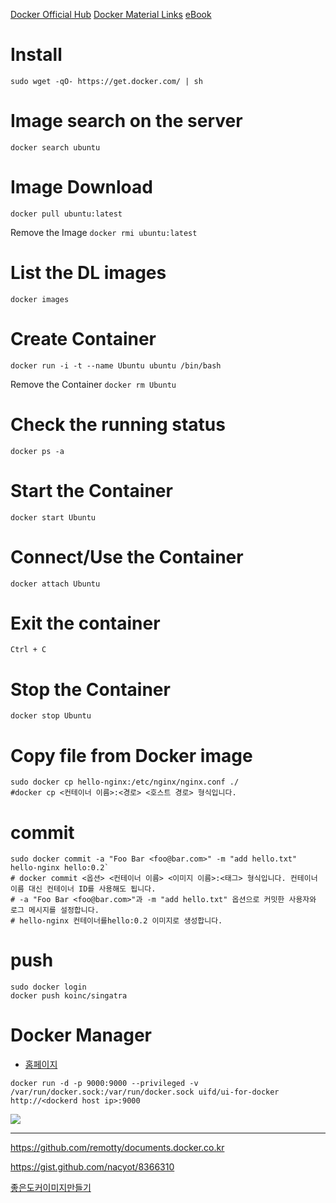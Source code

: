 [Docker Official Hub](https://hub.docker.com/)
[Docker Material Links](http://documents.docker.co.kr/ )
[eBook](http://www.pyrasis.com/private/2014/11/30/publish-docker-for-the-really-impatient-book)


# Install
```
sudo wget -qO- https://get.docker.com/ | sh
```


# Image search on the server
```
docker search ubuntu
```

# Image Download
```
docker pull ubuntu:latest
```
Remove the Image `docker rmi ubuntu:latest`
# List the DL images  
```
docker images
```

# Create Container 
```
docker run -i -t --name Ubuntu ubuntu /bin/bash
```

Remove the Container `docker rm Ubuntu`

# Check the running status 
```
docker ps -a
```

# Start the Container
```
docker start Ubuntu
```

# Connect/Use the Container 
```
docker attach Ubuntu
```

# Exit the container
```
Ctrl + C
```

# Stop the Container 
```
docker stop Ubuntu
```

# Copy file from Docker image
```
sudo docker cp hello-nginx:/etc/nginx/nginx.conf ./
#docker cp <컨테이너 이름>:<경로> <호스트 경로> 형식입니다.
```

# commit
```
sudo docker commit -a "Foo Bar <foo@bar.com>" -m "add hello.txt" hello-nginx hello:0.2`
# docker commit <옵션> <컨테이너 이름> <이미지 이름>:<태그> 형식입니다. 컨테이너 이름 대신 컨테이너 ID를 사용해도 됩니다.
# -a "Foo Bar <foo@bar.com>"과 -m "add hello.txt" 옵션으로 커밋한 사용자와 로그 메시지를 설정합니다. 
# hello-nginx 컨테이너를hello:0.2 이미지로 생성합니다.
```

# push 
```
sudo docker login
docker push koinc/singatra

```



# Docker Manager 
- [홈페이지](https://github.com/kevana/ui-for-docker)
```
docker run -d -p 9000:9000 --privileged -v /var/run/docker.sock:/var/run/docker.sock uifd/ui-for-docker
http://<dockerd host ip>:9000

```

![](https://github.com/kevana/ui-for-docker/raw/master/containers.png)


---
https://github.com/remotty/documents.docker.co.kr

https://gist.github.com/nacyot/8366310


[좋은도커이미지만들기](https://dayone.me/1740z5r)
